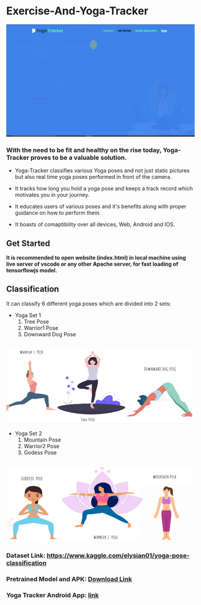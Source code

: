 # Exercise-And-Yoga-Tracker

<img src = "./static/demo.gif" width="600px" height = "300px">

### With the need to be fit and healthy on the rise today, Yoga-Tracker proves to be a valuable solution. 

* Yoga-Tracker classifies various Yoga poses and not just static pictures but also real time yoga poses performed in front of the camera. 

* It tracks how long you hold a yoga pose and keeps a track record which motivates you in your journey.

* It educates users of various poses and it's benefits along with proper guidance on how to perform them.

* It boasts of comaptibility over all devices, Web, Android and IOS.

## Get Started

<b>It is recommended to open website (index.html) in local machine using live server of vscode or any other Apache server, for fast loading of tensorflowjs model.</b>

## Classification

It can classify 6 different yoga poses which are divided into 2 sets:

* Yoga Set 1
    1. Tree Pose
    2. Warrior1 Pose
    3. Downward Dog Pose
<br><br>
<img src = "./static/imgs/yoga_set1.jpeg" width="500px" height = "200px">


* Yoga Set 2
    1. Mountain Pose
    2. Warrior2 Pose
    3. Godess Pose
<br><br>
<img src = "./static/imgs/yoga_set2.jpeg" width="500px" height = "200px">

### Dataset Link: https://www.kaggle.com/elysian01/yoga-pose-classification
### Pretrained Model and APK: [Download Link](https://drive.google.com/file/d/1Gq0wwfALW7F6c2p1JxecY8mNfP2UAsl7/view?usp=sharing)
### Yoga Tracker Android App: [link](https://github.com/shreyansh02/Mind_BodyInSync-Android_App)

